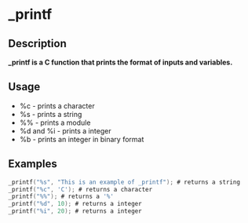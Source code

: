 # _printf

## Description

**_printf is a C function that prints the format of inputs and variables.**

## Usage

* %c - prints a character
* %s - prints a string
* %% - prints a module
* %d and %i - prints a integer
* %b - prints an integer in binary format

## Examples

```C
_printf("%s", "This is an example of _printf"); # returns a string
_printf("%c", 'C'); # returns a character
_printf("%%"); # returns a '%'
_printf("%d", 10); # returns a integer
_printf("%i", 20); # returns a integer
```